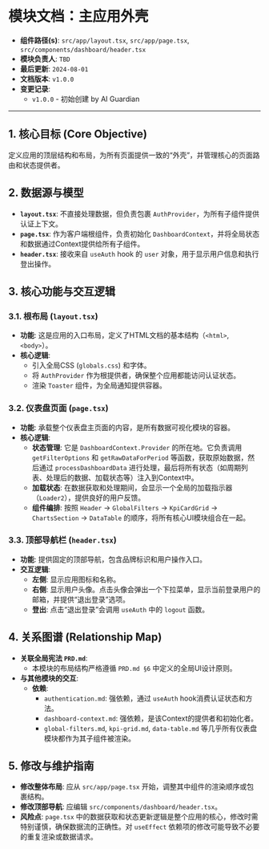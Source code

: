 # 模块文档：主应用外壳

- **组件路径(s)**: `src/app/layout.tsx`, `src/app/page.tsx`, `src/components/dashboard/header.tsx`
- **模块负责人**: `TBD`
- **最后更新**: `2024-08-01`
- **文档版本**: `v1.0.0`
- **变更记录**:
  - `v1.0.0` - 初始创建 by AI Guardian

---

## 1. 核心目标 (Core Objective)
定义应用的顶层结构和布局，为所有页面提供一致的“外壳”，并管理核心的页面路由和状态提供者。

## 2. 数据源与模型
- **`layout.tsx`**: 不直接处理数据，但负责包裹 `AuthProvider`，为所有子组件提供认证上下文。
- **`page.tsx`**: 作为客户端根组件，负责初始化 `DashboardContext`，并将全局状态和数据通过Context提供给所有子组件。
- **`header.tsx`**: 接收来自 `useAuth` hook 的 `user` 对象，用于显示用户信息和执行登出操作。

## 3. 核心功能与交互逻辑
### 3.1. 根布局 (`layout.tsx`)
- **功能**: 这是应用的入口布局，定义了HTML文档的基本结构（`<html>`, `<body>`）。
- **核心逻辑**: 
  - 引入全局CSS (`globals.css`) 和字体。
  - 将 `AuthProvider` 作为根提供者，确保整个应用都能访问认证状态。
  - 渲染 `Toaster` 组件，为全局通知提供容器。

### 3.2. 仪表盘页面 (`page.tsx`)
- **功能**: 承载整个仪表盘主页面的内容，是所有数据可视化模块的容器。
- **核心逻辑**:
  - **状态管理**: 它是 `DashboardContext.Provider` 的所在地。它负责调用 `getFilterOptions` 和 `getRawDataForPeriod` 等函数，获取原始数据，然后通过 `processDashboardData` 进行处理，最后将所有状态（如周期列表、处理后的数据、加载状态等）注入到Context中。
  - **加载状态**: 在数据获取和处理期间，会显示一个全局的加载指示器（`Loader2`），提供良好的用户反馈。
  - **组件编排**: 按照 `Header` -> `GlobalFilters` -> `KpiCardGrid` -> `ChartsSection` -> `DataTable` 的顺序，将所有核心UI模块组合在一起。

### 3.3. 顶部导航栏 (`header.tsx`)
- **功能**: 提供固定的顶部导航，包含品牌标识和用户操作入口。
- **交互逻辑**:
  - **左侧**: 显示应用图标和名称。
  - **右侧**: 显示用户头像。点击头像会弹出一个下拉菜单，显示当前登录用户的邮箱，并提供“退出登录”选项。
  - **登出**: 点击“退出登录”会调用 `useAuth` 中的 `logout` 函数。

## 4. 关系图谱 (Relationship Map)
- **关联全局宪法 `PRD.md`**:
  - 本模块的布局结构严格遵循 `PRD.md §6` 中定义的全局UI设计原则。
- **与其他模块的交互**:
  - **依赖**:
    - `authentication.md`: 强依赖，通过 `useAuth` hook消费认证状态和方法。
    - `dashboard-context.md`: 强依赖，是该Context的提供者和初始化者。
    - `global-filters.md`, `kpi-grid.md`, `data-table.md` 等几乎所有仪表盘模块都作为其子组件被渲染。

## 5. 修改与维护指南
- **修改整体布局**: 应从 `src/app/page.tsx` 开始，调整其中组件的渲染顺序或包裹结构。
- **修改顶部导航**: 应编辑 `src/components/dashboard/header.tsx`。
- **风险点**: `page.tsx` 中的数据获取和状态更新逻辑是整个应用的核心，修改时需特别谨慎，确保数据流的正确性。对 `useEffect` 依赖项的修改可能导致不必要的重复渲染或数据请求。
